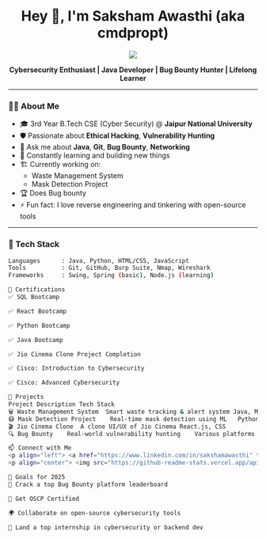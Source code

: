 <h1 align="center">Hey 👋, I'm Saksham Awasthi (aka cmdpropt)</h1>

<p align="center">
  <img src="https://readme-typing-svg.herokuapp.com/?lines=Cybersecurity+Enthusiast;Java+Developer;Git+Ninja;Bug+Bounty+Hunter&center=true&width=440&height=45">
</p>

<p align="center">
  <b>Cybersecurity Enthusiast | Java Developer | Bug Bounty Hunter | Lifelong Learner</b>
</p>

---

### 👨‍💻 About Me

- 🎓 3rd Year B.Tech CSE (Cyber Security) @ **Jaipur National University**
- 🛡️ Passionate about **Ethical Hacking**, **Vulnerability Hunting**
- 💬 Ask me about **Java**, **Git**, **Bug Bounty**, **Networking**
- 🧠 Constantly learning and building new things
- 🏗️ Currently working on:
  - Waste Management System
  - Mask Detection Project
- 🏆 Does Bug bounty
- ⚡ Fun fact: I love reverse engineering and tinkering with open-source tools

---

### 🧰 Tech Stack

```bash
Languages      : Java, Python, HTML/CSS, JavaScript
Tools          : Git, GitHub, Burp Suite, Nmap, Wireshark
Frameworks     : Swing, Spring (basic), Node.js (learning)

📜 Certifications
✅ SQL Bootcamp

✅ React Bootcamp

✅ Python Bootcamp

✅ Java Bootcamp

✅ Jio Cinema Clone Project Completion

✅ Cisco: Introduction to Cybersecurity

✅ Cisco: Advanced Cybersecurity

🧪 Projects
Project	Description	Tech Stack
🗑️ Waste Management System	Smart waste tracking & alert system	Java, MySQL, HTML/CSS
😷 Mask Detection Project	Real-time mask detection using ML	Python, OpenCV
🎬 Jio Cinema Clone	A clone UI/UX of Jio Cinema	React.js, CSS
🔍 Bug Bounty	Real-world vulnerability hunting	Various platforms

📫 Connect with Me
<p align="left"> <a href="https://www.linkedin.com/in/sakshamawasthi" target="_blank"><img alt="LinkedIn" src="https://img.shields.io/badge/LinkedIn-blue?style=for-the-badge&logo=linkedin"></a> <a href="https://github.com/cmdpropt" target="_blank"><img alt="GitHub" src="https://img.shields.io/badge/GitHub-black?style=for-the-badge&logo=github"></a> <a href="mailto:sakshamawasthi99@gmail.com"><img alt="Gmail" src="https://img.shields.io/badge/Email-red?style=for-the-badge&logo=gmail"></a> </p>
<p align="center"> <img src="https://github-readme-stats.vercel.app/api?username=cmdpropt&show_icons=true&theme=radical" height="150"> <img src="https://github-readme-stats.vercel.app/api/top-langs/?username=cmdpropt&layout=compact&theme=radical" height="150"> </p>

🚀 Goals for 2025
🥇 Crack a top Bug Bounty platform leaderboard

📜 Get OSCP Certified

🌍 Collaborate on open-source cybersecurity tools

💼 Land a top internship in cybersecurity or backend dev
